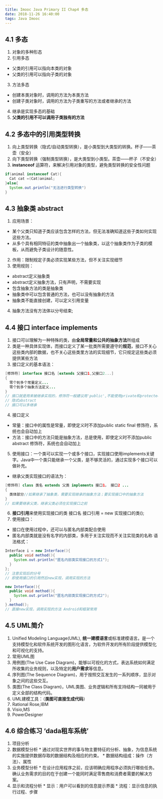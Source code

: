 ```yaml
---
title: Imooc Java Primary II Chap4 多态
date: 2018-11-26 16:40:00
tags: Java Imooc
---
```


## 4.1 多态

1. 对象的多种形态
2. 引用多态
  * 父类的引用可以指向本类的对象
  * 父类的引用可以指向子类的对象
3. 方法多态
  * 创建本类对象时，调用的方法为本类方法
  * 创建子类对象时，调用的方法为子类重写的方法或者继承的方法
4. 继承是实现多态的基础
5. **父类的引用不可以调用子类独有的方法**

## 4.2 多态中的**引用**类型转换

1. 向上类型转换（隐式/自动类型转换），是小类型到大类型的转换。杯子——茶壶（安全）
2. 向下类型转换（强制类型转换），是大类型到小类型。茶壶——杯子（不安全）
3. **instanceof** 运算符，来解决引用对象的类型，避免类型转换的安全性问题
``` Java
if(animal instanceof Cat){
  Cat cat =(Cat)animal;
}else{
  System.out.println("无法进行类型转换")
}
```

## 4.3 抽象类 abstract

1. 应用场景：
  * 某个父类只知道子类应该包含怎样的方法，但无法准确知道这些子类如何实现这些方法。
  * 从多个具有相同特征的类中抽象出一个抽象类，以这个抽象类作为子类的模板，从而避免子类设计的随意性。
2. 作用：限制规定子类必须实现某些方法，但不关注实现细节
3. 使用规则：
  * abstract定义抽象类
  * abstract定义抽象方法，只有声明，不需要实现
  * 包含抽象方法的类是抽象类
  * 抽象类中可以包含普通的方法，也可以没有抽象的方法
  * 抽象类不能直接创建，可以定义引用变量
4. 抽象方法没有方法体以分号结束;

## 4.4 接口 interface implements

1. 接口可以理解为一种特殊的类，由**全局常量和公共的抽象方法**所组成
2. 类是一种具体实现体，而接口定义了某一批类所需要遵守的**规范**，接口不关心这些类内部的数据，也不关心这些类里方法的实现细节，它只规定这些类必须提供某些方法
3. 接口定义的基本语法：
```java
[修饰符] interface 接口名 [extends 父接口1,父接口2...]
{
  零个到多个常量定义...
  零个到多个抽象方法定义...
}
// 接口就是用来被继承实现的，修饰符一般建议用'public',不能使用private和protected修饰接口
// 隐式abstract
// 接口可以多继承
```
4. 接口定义
  * 常量：接口中的属性是常量，即使定义时不添加public static final 修饰符，系统也会自动加上
  * 方法：接口中的方法只能是抽象方法，总是使用，即使定义时不添加public abstract 修饰符，系统也会自动加上
5. 使用接口：一个类可以实现一个或多个接口，实现接口使用implements关键字。Java中一个类只能继承一个父类，是不够灵活的，通过实现多个接口可以做补充。
  * 继承父类实现接口的语法为：
  ```java
  [修饰符] class 类名 extends 父类 implements 接口1， 接口2 ...
  {
    类体部分//如果继承了抽象类，需要实现继承的抽象方法；要实现接口中的抽象方法
  }
  // 如果要继承父类，继承父类必须在实现接口之前
  ```
6. **接口引用**来使用实现接口的类
  接口名 接口引用 = new 实现接口的类();
7. 使用接口：
  * 接口在使用过程中，还可以与匿名内部类配合使用
  * 匿名内部类就是没有名字的内部类，多用于关注实现而不关注实现类的名称
  语法格式：
  ```java
  Interface i = new Interface(){
    public void method(){
      System.out.println("匿名内部类实现接口的方式1");
    }
  };
  // 注意实现后的分号
  // 即使用接口的引用然后new实现，调用实现的方法

  new Interface(){
    public void method(){
      System.out.println("匿名内部类实现接口的方式2");
    }
  }.method();
  // 直接new实现，调用实现的方法 Android和框架常用
  ```

## 4.5 UML简介

1. Unified Modeling Language(UML), **统一建模语言**或标准建模语言。是一个支持模型化和软件系统开发的图形化语言，为软件开发的所有阶段提供模型化和可视化的支持。
2. 常用UML图
  1. 用例图(The Use Case Diagram)，能够以可视化的方式，表达系统如何满足所收集的业务规则，以及特定的**用户需求**等信息。
  2. 序列图(The Sequence Diagram)，用于按照交互发生的一系列顺序，显示对象之间的这些交互。
  3. 类图(The Class Diagram)，UML类图、业务逻辑和所有支持结构一同被用于定义全部的结构代码。
3. UML建模工具：（**类图可直接生成代码**）
  1. Rational Rose,IBM
  2. Visio,MS
  3. PowerDesigner

## 4.6 综合练习 ‘dada租车系统’

1. 项目分析
  1. 数据模型分析
    * 通过对现实世界的事与物主要特征的分析、抽象，为信息系统的实施提供数据存取的数据结构及相应的约束。
    * 数据结构组成：操作（方法）、属性
  2. 业务模型分析
    * 在设计应用程序之前，应该明确应用程序必须执行哪些任务。确认业务需求的目的在于创建一个能同时满足零售商和消费者需要的解决方案。
  3. 显示和流程分析
    * 显示：用户可以看到的信息提示界面
    * 流程：显示信息的执行过程、步骤
